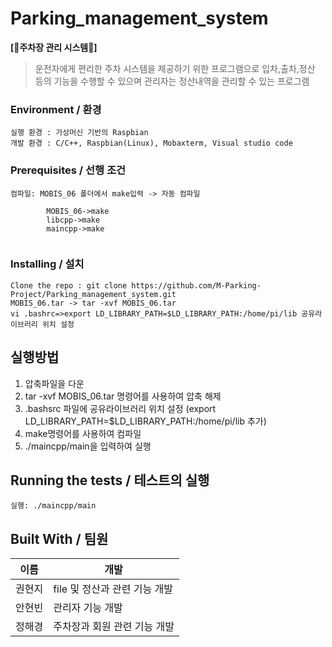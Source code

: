 # Parking_management_system

**[🚗주차장 관리 시스템🚗]**  

> 운전자에게 편리한 주차 시스템을 제공하기 위한 프로그램으로 입차,출차,정산 등의 기능을 수행할 수 있으며 관리자는 정산내역을 관리할 수 있는 프로그램
>

### Environment / 환경

```
실행 환경 : 가상머신 기반의 Raspbian
개발 환경 : C/C++, Raspbian(Linux), Mobaxterm, Visual studio code
```

### Prerequisites / 선행 조건

```
컴파일: MOBIS_06 폴더에서 make입력 -> 자동 컴파일
       
        MOBIS_06->make
        libcpp->make
        maincpp->make
    
```

### Installing / 설치



```
Clone the repo : git clone https://github.com/M-Parking-Project/Parking_management_system.git
MOBIS_06.tar -> tar -xvf MOBIS_06.tar
vi .bashrc=>export LD_LIBRARY_PATH=$LD_LIBRARY_PATH:/home/pi/lib 공유라이브러리 위치 설정
```

## 실행방법

1. 압축파일을 다운
2. tar -xvf MOBIS_06.tar 명령어를 사용하여 압축 해제
3. .bashsrc 파일에 공유라이브러리 위치 설정 (export LD_LIBRARY_PATH=$LD_LIBRARY_PATH:/home/pi/lib 추가)
4. make명령어를 사용하여 컴파일
5. ./maincpp/main을 입력하여 실행


## Running the tests / 테스트의 실행
```
실행: ./maincpp/main
```




## Built With / 팀원


이름|개발
---|---|
권현지|file 및 정산과 관련 기능 개발|
안현빈|관리자 기능 개발|
정해경|주차장과 회원 관련 기능 개발|



